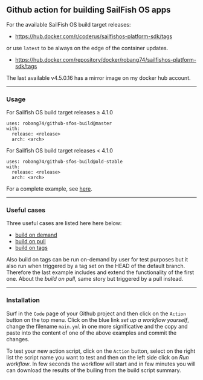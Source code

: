 ## Github action for building SailFish OS apps

For the available SailFish OS build target releases:

* https://hub.docker.com/r/coderus/sailfishos-platform-sdk/tags

or use `latest` to be always on the edge of the container updates.

* https://hub.docker.com/repository/docker/robang74/sailfishos-platform-sdk/tags

The last available v4.5.0.16 has a mirror image on my docker hub account. 

---

### Usage

For Sailfish OS build target releases ≥ 4.1.0

```
uses: robang74/github-sfos-build@master
with:
  release: <release>
  arch: <arch>
```

For Sailfish OS build target releases < 4.1.0 

```
uses: robang74/github-sfos-build@old-stable
with:
  release: <release>
  arch: <arch>
```

For a complete example, see [here](https://github.com/storeman-developers/harbour-storeman/tree/devel/.github/workflows).

---

### Useful cases

Three useful cases are listed here here below:

* [build on demand](examples/build-on-demand.yml)
* [build on pull](examples/build-on-pull.yml)
* [build on tags](examples/build-on-tags.yml)

Also build on tags can be run on-demand by user for test purposes but it also run when triggered by a tag set on the HEAD of the default branch. Therefore the last example includes and extend the functionality of the first one. About the *build on pull*, same story but triggered by a pull instead.

---

### Installation

Surf in the `Code` page of your Github project and then click on the `Action` button on the top menu. Click on the blue link *set up a workflow yourself*, change the filename `main.yml` in one more significative and the copy and paste into the content of one of the above examples and commit the changes.

To test your new action script, click on the `Action` button, select on the right list the script name you want to test and then on the left side click on *Run workflow*. In few seconds the workflow will start and in few minutes you will can download the results of the builing from the build script summary. 
